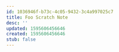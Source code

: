 ```yaml
---
id: 1036946f-b73c-4c05-9432-3c4a997025c7
title: Foo Scratch Note
desc: ''
updated: 1595606456646
created: 1595606456646
stub: false
---
```




